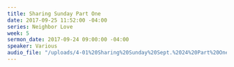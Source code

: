 ```yaml
---
title: Sharing Sunday Part One
date: 2017-09-25 11:52:00 -04:00
series: Neighbor Love
week: 5
sermon_date: 2017-09-24 09:00:00 -04:00
speaker: Various
audio_file: "/uploads/4-01%20Sharing%20Sunday%20Sept.%2024%20Part%20One.mp3"
---
```


